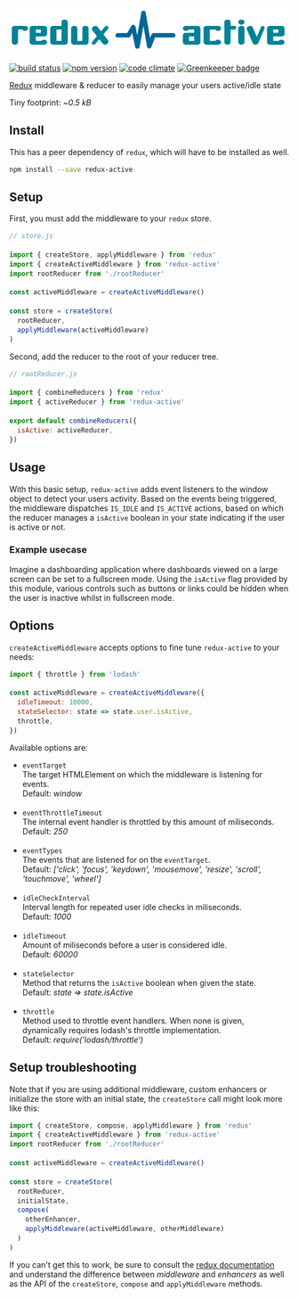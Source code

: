 <img title="redux-active" src="redux-active.png" width="500" style="margin-top:20px;">

[![build status](https://img.shields.io/travis/reactjs/redux/master.svg)](https://travis-ci.org/redux-active/redux-active)
[![npm version](https://img.shields.io/npm/v/redux-active.svg)](https://www.npmjs.com/package/redux-active)
[![code climate](https://codeclimate.com/github/redux-active/redux-active/badges/gpa.svg)](https://codeclimate.com/github/redux-active/redux-active)
[![Greenkeeper badge](https://badges.greenkeeper.io/redux-active/redux-active.svg)](https://greenkeeper.io/)

[Redux](http://github.com/reactjs/redux) middleware & reducer to easily manage your users active/idle state

Tiny footprint: ~*0.5 kB* 

## Install

This has a peer dependency of `redux`, which will have to be installed as well.

```bash
npm install --save redux-active
```

## Setup

First, you must add the middleware to your `redux` store.

```javascript
// store.js

import { createStore, applyMiddleware } from 'redux'
import { createActiveMiddleware } from 'redux-active'
import rootReducer from './rootReducer'

const activeMiddleware = createActiveMiddleware()

const store = createStore(
  rootReducer,
  applyMiddleware(activeMiddleware)
)
```

Second, add the reducer to the root of your reducer tree.

```javascript
// rootReducer.js

import { combineReducers } from 'redux'
import { activeReducer } from 'redux-active'

export default combineReducers({
  isActive: activeReducer,
})
```

## Usage

With this basic setup, `redux-active` adds event listeners to the window object to detect your users activity. Based on the events being triggered, the middleware dispatches `IS_IDLE` and `IS_ACTIVE` actions, based on which the reducer manages a `isActive` boolean in your state indicating if the user is active or not. 

### Example usecase

Imagine a dashboarding application where dashboards viewed on a large screen can be set to a fullscreen mode. Using the `isActive` flag provided by this module, various controls such as buttons or links could be hidden when the user is inactive whilst in fullscreen mode.

## Options

`createActiveMiddleware` accepts options to fine tune `redux-active` to your needs:

```javascript
import { throttle } from 'lodash'

const activeMiddleware = createActiveMiddleware({
  idleTimeout: 10000,
  stateSelector: state => state.user.isActive,
  throttle,
})
```

Available options are:
  - `eventTarget`<br>The target HTMLElement on which the middleware is listening for events.<br>Default: *window*<br><br>
  - `eventThrottleTimeout`<br>The internal event handler is throttled by this amount of miliseconds.<br>Default: *250*<br><br>
  - `eventTypes`<br>The events that are listened for on the `eventTarget`.<br>Default: *['click', 'focus', 'keydown', 'mousemove', 'resize', 'scroll', 'touchmove', 'wheel']*<br><br>
  - `idleCheckInterval`<br>Interval length for repeated user idle checks in miliseconds.<br>Default: *1000*<br><br>
  - `idleTimeout`<br>Amount of miliseconds before a user is considered idle.<br>Default: *60000*<br><br>
  - `stateSelector`<br>Method that returns the `isActive` boolean when given the state.<br>Default: *state => state.isActive*<br><br>
  - `throttle`<br>Method used to throttle event handlers. When none is given, dynamically requires lodash's throttle implementation.<br>Default: *require('lodash/throttle')*

## Setup troubleshooting

Note that if you are using additional middleware, custom enhancers or initialize the store with an initial state, the `createStore` call might look more like this:

```javascript
import { createStore, compose, applyMiddleware } from 'redux'
import { createActiveMiddleware } from 'redux-active'
import rootReducer from './rootReducer'

const activeMiddleware = createActiveMiddleware()

const store = createStore(
  rootReducer,
  initialState,
  compose(
    otherEnhancer,
    applyMiddleware(activeMiddleware, otherMiddleware)
  )
)
```

If you can't get this to work, be sure to consult the [redux documentation](https://redux.js.org/) and understand the difference between *middleware* and *enhancers* as well as the  API of the `createStore`, `compose` and `applyMiddleware` methods.
